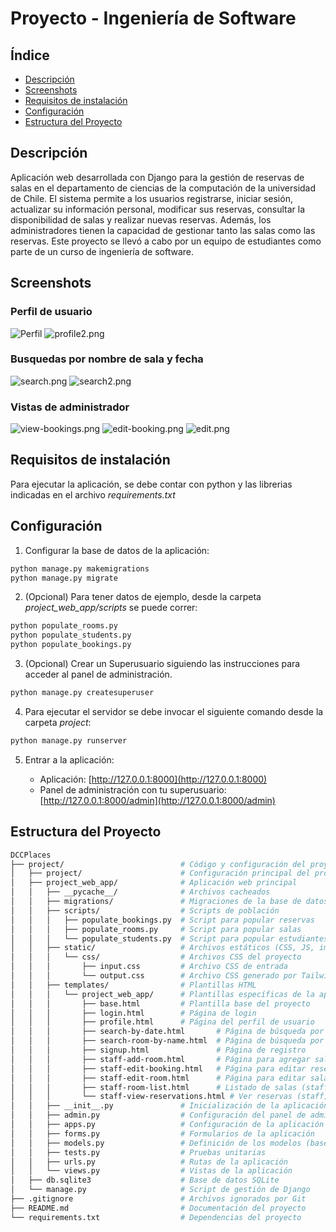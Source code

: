 
# Proyecto - Ingeniería de Software

## Índice
- [Descripción](#descripción)
- [Screenshots](#screenshots)
- [Requisitos de instalación](#requisitos-de-instalación)
- [Configuración](#configuración)
- [Estructura del Proyecto](#estructura-del-proyecto)

## Descripción
Aplicación web desarrollada con Django para la gestión de reservas 
de salas en el departamento de ciencias de la computación de la universidad
de Chile. El sistema permite a los usuarios registrarse, iniciar 
sesión, actualizar su información personal, modificar sus reservas, 
consultar la disponibilidad de salas y realizar nuevas reservas. 
Además, los administradores tienen la capacidad de gestionar tanto 
las salas como las reservas. Este proyecto se llevó a 
cabo por un equipo de estudiantes como parte de un curso de 
ingeniería de software.

## Screenshots

### Perfil de usuario
![Perfil](screenshots%2Fprofile.png)
![profile2.png](screenshots%2Fprofile2.png)

### Busquedas por nombre de sala y fecha
![search.png](screenshots%2Fsearch.png)
![search2.png](screenshots%2Fsearch2.png)

### Vistas de administrador
![view-bookings.png](screenshots%2Fview-bookings.png)
![edit-booking.png](screenshots%2Fedit-booking.png)
![edit.png](screenshots%2Fedit.png)

## Requisitos de instalación

Para ejecutar la aplicación, se debe contar con python y las librerias indicadas en el archivo *requirements.txt*

## Configuración

1. Configurar la base de datos de la aplicación: 

```bash
python manage.py makemigrations
python manage.py migrate
```

2. (Opcional) Para tener datos de ejemplo, desde la carpeta *project_web_app/scripts* se puede correr: 

```bash
python populate_rooms.py
python populate_students.py
python populate_bookings.py
```

3. (Opcional) Crear un Superusuario siguiendo las instrucciones para acceder al panel de administración.

```bash
python manage.py createsuperuser
```
4.  Para ejecutar el servidor se debe invocar el siguiente comando desde la carpeta *project*:

```bash
python manage.py runserver
```

5. Entrar a la aplicación:
   
   - Aplicación: [http://127.0.0.1:8000](http://127.0.0.1:8000)
   - Panel de administración con tu superusuario: [http://127.0.0.1:8000/admin](http://127.0.0.1:8000/admin)

## Estructura del Proyecto

```bash
DCCPlaces
├── project/                          # Código y configuración del proyecto
│   ├── project/                      # Configuración principal del proyecto Django
│   ├── project_web_app/              # Aplicación web principal
│   │   ├── __pycache__/              # Archivos cacheados
│   │   ├── migrations/               # Migraciones de la base de datos
│   │   ├── scripts/                  # Scripts de población
│   │   │   ├── populate_bookings.py  # Script para popular reservas
│   │   │   ├── populate_rooms.py     # Script para popular salas
│   │   │   └── populate_students.py  # Script para popular estudiantes
│   │   ├── static/                   # Archivos estáticos (CSS, JS, imágenes)
│   │   │   └── css/                  # Archivos CSS del proyecto
│   │   │       ├── input.css         # Archivo CSS de entrada
│   │   │       └── output.css        # Archivo CSS generado por Tailwind
│   │   ├── templates/                # Plantillas HTML
│   │   │   └── project_web_app/      # Plantillas específicas de la app
│   │   │       ├── base.html         # Plantilla base del proyecto
│   │   │       ├── login.html        # Página de login
│   │   │       ├── profile.html      # Página del perfil de usuario
│   │   │       ├── search-by-date.html       # Página de búsqueda por fecha
│   │   │       ├── search-room-by-name.html  # Página de búsqueda por nombre 
│   │   │       ├── signup.html               # Página de registro
│   │   │       ├── staff-add-room.html       # Página para agregar salas (staff)
│   │   │       ├── staff-edit-booking.html   # Página para editar reservas (staff)
│   │   │       ├── staff-edit-room.html      # Página para editar salas (staff)
│   │   │       ├── staff-room-list.html      # Listado de salas (staff)
│   │   │       └── staff-view-reservations.html # Ver reservas (staff)
│   │   ├── __init__.py               # Inicialización de la aplicación
│   │   ├── admin.py                  # Configuración del panel de administración
│   │   ├── apps.py                   # Configuración de la aplicación
│   │   ├── forms.py                  # Formularios de la aplicación
│   │   ├── models.py                 # Definición de los modelos (base de datos)
│   │   ├── tests.py                  # Pruebas unitarias
│   │   ├── urls.py                   # Rutas de la aplicación
│   │   └── views.py                  # Vistas de la aplicación
│   ├── db.sqlite3                    # Base de datos SQLite
│   └── manage.py                     # Script de gestión de Django
├── .gitignore                        # Archivos ignorados por Git
├── README.md                         # Documentación del proyecto
└── requirements.txt                  # Dependencias del proyecto
```